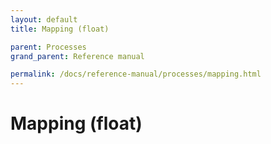 ```yaml
---
layout: default
title: Mapping (float)

parent: Processes
grand_parent: Reference manual

permalink: /docs/reference-manual/processes/mapping.html
---
```


# Mapping (float)
